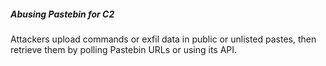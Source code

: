 ##### Abusing Pastebin for C2

Attackers upload commands or exfil data in public or unlisted pastes, then retrieve them by polling Pastebin URLs or using its API.